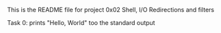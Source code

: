 This is the README file for project 0x02 Shell, I/O Redirections and filters

Task 0: prints "Hello, World" too the standard output

